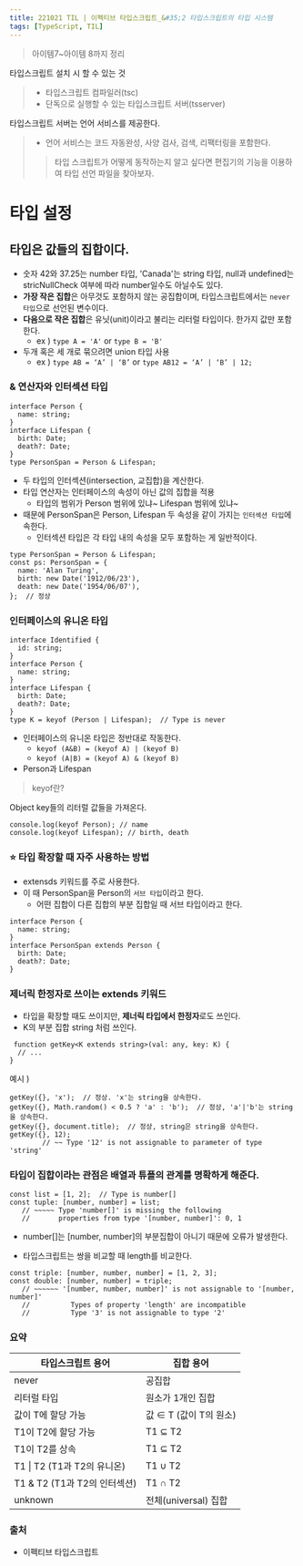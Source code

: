 ```yaml
---
title: 221021 TIL | 이펙티브 타입스크립트_&#35;2 타입스크립트의 타입 시스템
tags: [TypeScript, TIL]
---
```


> 아이템7~아이템 8까지 정리

타입스크립트 설치 시 할 수 있는 것
> 
> - 타입스크립트 컴파일러(tsc)
> - 단독으로 실행할 수 있는 타입스크립트 서버(tsserver)

타입스크립트 서버는 언어 서비스를 제공한다.
> 
> - 언어 서비스는 코드 자동완성, 사양 검사, 검색, 리팩터링을 포함한다.
> 
> > 타입 스크립트가 어떻게 동작하는지 알고 싶다면 편집기의 기능을 이용하여 타입 선언 파일을 찾아보자.
> > 

# 타입 설정

## 타입은 값들의 집합이다.

- 숫자 42와 37.25는 number 타입, 'Canada'는 string 타입, null과 undefined는 stricNullCheck 여부에 따라 number일수도 아닐수도 있다.
- **가장 작은 집합**은 아무것도 포함하지 않는 공집합이며, 타입스크립트에서는 `never 타입`으로 선언된 변수이다.
- **다음으로 작은 집합**은 유닛(unit)이라고 불리는 리터럴 타입이다. 한가지 값만 포함한다.
    - ex ) `type A = 'A'` or `type B = 'B'`
- 두개 혹은 세 개로 묶으려면 union 타입 사용
    - ex ) `type AB = ‘A’ | ‘B’` or `type AB12 = ‘A’ | ‘B’ | 12;`

### & 연산자와 인터섹션 타입

```tsx
interface Person {
  name: string;
}
interface Lifespan {
  birth: Date;
  death?: Date;
}
type PersonSpan = Person & Lifespan;
```

- 두 타입의 인터섹션(intersection, 교집합)을 계산한다.
- 타입 연산자는 인터페이스의 속성이 아닌 값의 집합을 적용
    - 타입의 범위가 Person 범위에 있냐~ Lifespan 범위에 있냐~
- 때문에 PersonSpan은 Person, Lifespan 두 속성을 같이 가지는 `인터섹션 타입`에 속한다.
    - 인터섹션 타입은 각 타입 내의 속성을 모두 포함하는 게 일반적이다.

```tsx
type PersonSpan = Person & Lifespan;
const ps: PersonSpan = {
  name: 'Alan Turing',
  birth: new Date('1912/06/23'),
  death: new Date('1954/06/07'),
};  // 정상
```

### 인터페이스의 유니온 타입

```tsx
interface Identified {
  id: string;
}
interface Person {
  name: string;
}
interface Lifespan {
  birth: Date;
  death?: Date;
}
type K = keyof (Person | Lifespan);  // Type is never
```

- 인터페이스의 유니온 타입은 정반대로 작동한다.
    - `keyof (A&B) = (keyof A) | (keyof B)`
    - `keyof (A|B) = (keyof A) & (keyof B)`
- Person과 Lifespan

> keyof란?
> 

Object key들의 리터럴 값들을 가져온다.

```tsx
console.log(keyof Person); // name
console.log(keyof Lifespan); // birth, death
```

### ⭐ 타입 확장할 때 자주 사용하는 방법

- extensds 키워드를 주로 사용한다.
- 이 때 PersonSpan을 Person의 `서브 타입`이라고 한다.
    - 어떤 집합이 다른 집합의 부분 집합일 때 서브 타입이라고 한다.

```tsx
interface Person {
  name: string;
}
interface PersonSpan extends Person {
  birth: Date;
  death?: Date;
}
```

### 제너릭 한정자로 쓰이는 extends 키워드

- 타입을 확장할 때도 쓰이지만, **제너릭 타입에서 한정자**로도 쓰인다.
- K의 부분 집합 string 처럼 쓰인다.

```tsx
 function getKey<K extends string>(val: any, key: K) {
  // ...
}
```

예시 )

```tsx
getKey({}, 'x');  // 정상. 'x'는 string을 상속한다.
getKey({}, Math.random() < 0.5 ? 'a' : 'b');  // 정상, 'a'|'b'는 string을 상속한다.
getKey({}, document.title);  // 정상, string은 string을 상속한다.
getKey({}, 12);
        // ~~ Type '12' is not assignable to parameter of type 'string'
```

### 타입이 집합이라는 관점은 배열과 튜플의 관계를 명확하게 해준다.

```tsx
const list = [1, 2];  // Type is number[]
const tuple: [number, number] = list;
   // ~~~~~ Type 'number[]' is missing the following
   //       properties from type '[number, number]': 0, 1
```

- number[]는 [number, number]의 부분집합이 아니기 때문에 오류가 발생한다.

- 타입스크립트는 쌍을 비교할 때 length를 비교한다.

```tsx
const triple: [number, number, number] = [1, 2, 3];
const double: [number, number] = triple;
   // ~~~~~~ '[number, number, number]' is not assignable to '[number, number]'
   //          Types of property 'length' are incompatible
   //          Type '3' is not assignable to type '2'
```

### 요약

| 타입스크립트 용어 | 집합 용어 |
| --- | --- |
| never | 공집합 |
| 리터럴 타입 | 원소가 1개인 집합 |
| 값이 T에 할당 가능 | 값 ∈ T (값이 T의 원소) |
| T1이 T2에 할당 가능 | T1 ⊆ T2 |
| T1이 T2를 상속 | T1 ⊆ T2 |
| T1 \\| T2 (T1과 T2의 유니온) | T1 ∪ T2 |
| T1 & T2 (T1과 T2의 인터섹션) | T1 ∩ T2 |
| unknown | 전체(universal) 집합 |

### 출처 
- 이펙티브 타입스크립트